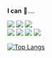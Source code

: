 <b>I can</b>&nbsp;🐢....

<img src="https://img.shields.io/badge/HTML5-E34F26?style=for-the-badge&logo=HTML5&logoColor=white"/> <img src="https://img.shields.io/badge/CSS3-1572B6?style=for-the-badge&logo=CSS3&logoColor=white"/>  <img src="https://img.shields.io/badge/SCSS-CC6699?style=for-the-badge&logo=sass&logoColor=white"/> <br><img src="https://img.shields.io/badge/JavaScript-F7DF1E?style=for-the-badge&logo=JavaScript&logoColor=black"/>  <img src="https://img.shields.io/badge/JQuery-0769AD?style=for-the-badge&logo=JQuery&logoColor=white"/> <img src="https://img.shields.io/badge/React-61DAFB?style=for-the-badge&logo=React&logoColor=black"/>  <img src="https://img.shields.io/badge/Axios-5A29E4?style=for-the-badge&logo=Axios&logoColor=white"/>

[![Top Langs](https://github-readme-stats.vercel.app/api/top-langs/?username=anuraghazra&exclude_repo=github-readme-stats,yeol17.github.io&layout=compact)](https://github.com/anuraghazra/github-readme-stats)

